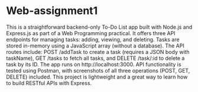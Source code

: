 # Web-assignment1
This is a straightforward backend-only To-Do List app built with Node.js and Express.js as part of a Web Programming practical. It offers three API endpoints for managing tasks: adding, viewing, and deleting. Tasks are stored in-memory using a JavaScript array (without a database). The API routes include: POST /addTask to create a task (requires a JSON body with taskName), GET /tasks to fetch all tasks, and DELETE /task/:id to delete a task by its ID. The app runs on http://localhost:3000. API functionality is tested using Postman, with screenshots of all three operations (POST, GET, DELETE) included. This project is lightweight and a great way to learn how to build RESTful APIs with Express.
